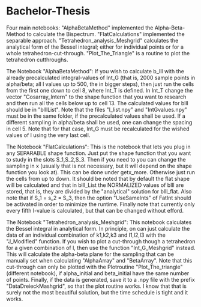 # Bachelor-Thesis

Four main notebooks:
"AlphaBetaMethod" implemented the Alpha-Beta-Method to calculate the Bispectrum.
"FlatCalculations" implemented the separable approach.
"Tetrahedron_analysis_Meshgrid" calculates the analytical form of the Bessel integral; either for individual points or for a whole tetrahedron-cut-through.
"Plot_The_Triangle" is a routine to plot the tetrahedron cutthroughs.


The Notebook "AlphaBetaMethod":
If you wish to calculate b_lll with the already precalculated integral-values of Int_G (that is, 2000 sample points in alpha/beta; all l values up to 500, the in bigger steps), then just run the cells from the first one down to cell 8, where Int_T is defined. In Int_T change the vector "Cosarray_Intern" to the shape function that you want to research and then run all the cells below up to cell 13. The calculated values for blll should be in "blllList". Note that the files "l_list.npy" and "IntGvalues.npy" must be in the same folder, if the precalculated values shall be used. If a different sampling in alpha/beta shall be used, one can change the spacing in cell 5. Note that for that case, Int_G must be recalculated for the wished values of l using the very last cell.


The Notebook "FlatCalculations":
This is the notebook that lets you plug in any SEPARABLE shape function. Just put the shape function that you want to study in the slots S_1,S_2,S_3. Then if you need to you can change the sampling in x (usually that is not necessary, but it will depend on the shape function you look at). This can be done under getx_more. Otherwise just run the cells from up to down. It should be noted that by default the flat shape will be calculated and that in blll_List the NORMALIZED values of blll are stored, that is, they are divided by the "analytical" solution for blll_flat. Also note that if S_1 = s_2 = S_3, then the option "UseSameInts" of FatInt should be activated in order to minimize the runtime. Finally note that currently only every fifth l-value is calculated, but that can be changed without efford.

The Notebook "Tetrahedron_analysis_Meshgrid":
This notebook calculates the Bessel integral in analytical form. In principle, on can just calculate the data of an individual combination of k1,k2,k3 and l1,l2,l3 with the "J_Modified" function. If you wish to plot a cut-through though a tetrahedron for a given combination of l, then use the function "Int_G_Meshgrid" instead. This will calculate the alpha-beta plane for the sampling that can be manually set when calculating "AlphaArray" and "BetaArray". Note that this cut-through can only be plotted with the Plotroutine "Plot_The_triangle" (different notebook), if alpha_initial and beta_initial have the same number of points. Finally, if the data is generated, save it to a .npy file with the prefix "DataDreieckMashgrid", so that the plot routine works. I know that that is surely not the most beautiful solution, but the time schedule is tight and it works.




